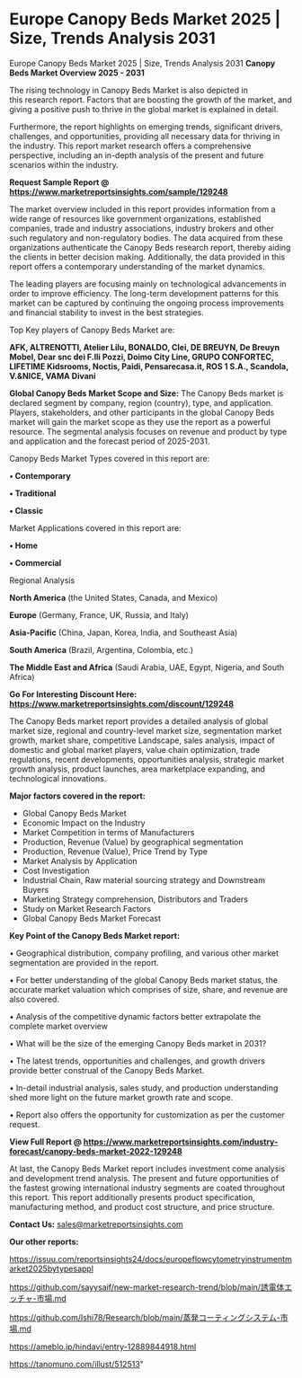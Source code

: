 # Europe Canopy Beds Market 2025 | Size, Trends Analysis 2031
 Europe Canopy Beds Market 2025 | Size, Trends Analysis 2031
<Strong> Canopy Beds Market Overview 2025 - 2031</strong>

The rising technology in Canopy Beds Market is also depicted in this research report. Factors that are boosting the growth of the market, and giving a positive push to thrive in the global market is explained in detail.

Furthermore, the report highlights on emerging trends, significant drivers, challenges, and opportunities, providing all necessary data for thriving in the industry. This report market research offers a comprehensive perspective, including an in-depth analysis of the present and future scenarios within the industry.

<strong>Request Sample Report @ <a href=https://www.marketreportsinsights.com/sample/129248>https://www.marketreportsinsights.com/sample/129248</a></strong>

The market overview included in this report provides information from a wide range of resources like government organizations, established companies, trade and industry associations, industry brokers and other such regulatory and non-regulatory bodies. The data acquired from these organizations authenticate the Canopy Beds research report, thereby aiding the clients in better decision making. Additionally, the data provided in this report offers a contemporary understanding of the market dynamics.

The leading players are focusing mainly on technological advancements in order to improve efficiency. The long-term development patterns for this market can be captured by continuing the ongoing process improvements and financial stability to invest in the best strategies.

Top Key players of Canopy Beds Market are:

<strong>AFK, ALTRENOTTI, Atelier Lilu, BONALDO, Clei, DE BREUYN, De Breuyn Mobel, Dear snc dei F.lli Pozzi, Doimo City Line, GRUPO CONFORTEC, LIFETIME Kidsrooms, Noctis, Paidi, Pensarecasa.it, ROS 1 S.A., Scandola, V.&NICE, VAMA Divani</strong>

<strong><b>Global Canopy Beds Market Scope and Size:</b></strong>
The Canopy Beds market is declared segment by company, region (country), type, and application. Players, stakeholders, and other participants in the global Canopy Beds market will gain the market scope as they use the report as a powerful resource. The segmental analysis focuses on revenue and product by type and application and the forecast period of 2025-2031.

Canopy Beds Market Types covered in this report are:

<strong>• Contemporary

• Traditional

• Classic</strong>

Market Applications covered in this report are:

<strong>• Home

• Commercial</strong> 

Regional Analysis

<strong>North America</strong> (the United States, Canada, and Mexico)

<strong>Europe</strong> (Germany, France, UK, Russia, and Italy)

<strong>Asia-Pacific</strong> (China, Japan, Korea, India, and Southeast Asia)

<strong>South America</strong> (Brazil, Argentina, Colombia, etc.)

<strong>The Middle East and Africa</strong> (Saudi Arabia, UAE, Egypt, Nigeria, and South Africa)

<strong>Go For Interesting Discount Here: <a href=https://www.marketreportsinsights.com/discount/129248>https://www.marketreportsinsights.com/discount/129248</a></strong>

The Canopy Beds market report provides a detailed analysis of global market size, regional and country-level market size, segmentation market growth, market share, competitive Landscape, sales analysis, impact of domestic and global market players, value chain optimization, trade regulations, recent developments, opportunities analysis, strategic market growth analysis, product launches, area marketplace expanding, and technological innovations.

<strong><b>Major factors covered in the report:</b></strong>
<ul>
  <li>Global Canopy Beds Market </li>
  <li>Economic Impact on the Industry</li>
  <li>Market Competition in terms of Manufacturers</li>
  <li>Production, Revenue (Value) by geographical segmentation</li>
  <li>Production, Revenue (Value), Price Trend by Type</li>
  <li>Market Analysis by Application</li>
  <li>Cost Investigation</li>
  <li>Industrial Chain, Raw material sourcing strategy and Downstream Buyers</li>
  <li>Marketing Strategy comprehension, Distributors and Traders</li>
  <li>Study on Market Research Factors</li>
  <li>Global Canopy Beds Market Forecast</li>
</ul>

<strong><b>Key Point of the Canopy Beds Market report:</b></strong>

• Geographical distribution, company profiling, and various other market segmentation are provided in the report.

• For better understanding of the global Canopy Beds market status, the accurate market valuation which comprises of size, share, and revenue are also covered.

• Analysis of the competitive dynamic factors better extrapolate the complete market overview

• What will be the size of the emerging Canopy Beds market in 2031?

• The latest trends, opportunities and challenges, and growth drivers provide better construal of the Canopy Beds Market.

• In-detail industrial analysis, sales study, and production understanding shed more light on the future market growth rate and scope.

• Report also offers the opportunity for customization as per the customer request.

<strong><b>View Full Report @ <a href=https://www.marketreportsinsights.com/industry-forecast/canopy-beds-market-2022-129248>https://www.marketreportsinsights.com/industry-forecast/canopy-beds-market-2022-129248</a></b></strong>


At last, the Canopy Beds Market report includes investment come analysis and development trend analysis. The present and future opportunities of the fastest growing international industry segments are coated throughout this report. This report additionally presents product specification, manufacturing method, and product cost structure, and price structure.

<strong>Contact Us:</strong>
sales@marketreportsinsights.com

<strong>Our other reports:</strong>

<a href=https://issuu.com/reportsinsights24/docs/europeflowcytometryinstrumentmarket2025bytypesappl>https://issuu.com/reportsinsights24/docs/europeflowcytometryinstrumentmarket2025bytypesappl</a>

<a href=https://github.com/sayysaif/new-market-research-trend/blob/main/誘電体エッチャ-市場.md>https://github.com/sayysaif/new-market-research-trend/blob/main/誘電体エッチャ-市場.md</a>

<a href=https://github.com/Ishi78/Research/blob/main/蒸発コーティングシステム-市場.md>https://github.com/Ishi78/Research/blob/main/蒸発コーティングシステム-市場.md</a>

<a href=https://ameblo.jp/hindavi/entry-12889844918.html>https://ameblo.jp/hindavi/entry-12889844918.html</a>

<a href=https://tanomuno.com/illust/512513>https://tanomuno.com/illust/512513</a>"
